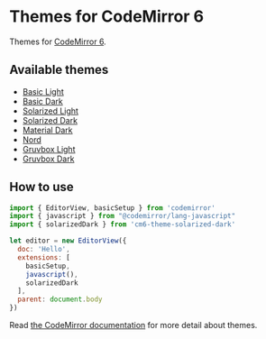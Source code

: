Themes for CodeMirror 6
===========================

[//]: # "[ [**DEMO**](https://fsegurai.github.io/@codemirror/theme) ]"


Themes for [CodeMirror 6](https://codemirror.net/).

## Available themes

- [Basic Light]()
- [Basic Dark]()
- [Solarized Light]()
- [Solarized Dark](./packages/solarized-dark)
- [Material Dark]()
- [Nord]()
- [Gruvbox Light]()
- [Gruvbox Dark]()

## How to use

```js
import { EditorView, basicSetup } from 'codemirror'
import { javascript } from "@codemirror/lang-javascript"
import { solarizedDark } from 'cm6-theme-solarized-dark'

let editor = new EditorView({
  doc: 'Hello',
  extensions: [
    basicSetup,
    javascript(),
    solarizedDark
  ],
  parent: document.body
})
```

Read [the CodeMirror documentation](https://codemirror.net/6/examples/styling/) for more detail about themes.

